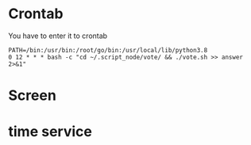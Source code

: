 # Crontab

You have to enter it to crontab
```
PATH=/bin:/usr/bin:/root/go/bin:/usr/local/lib/python3.8
0 12 * * * bash -c "cd ~/.script_node/vote/ && ./vote.sh >> answer 2>&1"
```
# Screen



# time service
